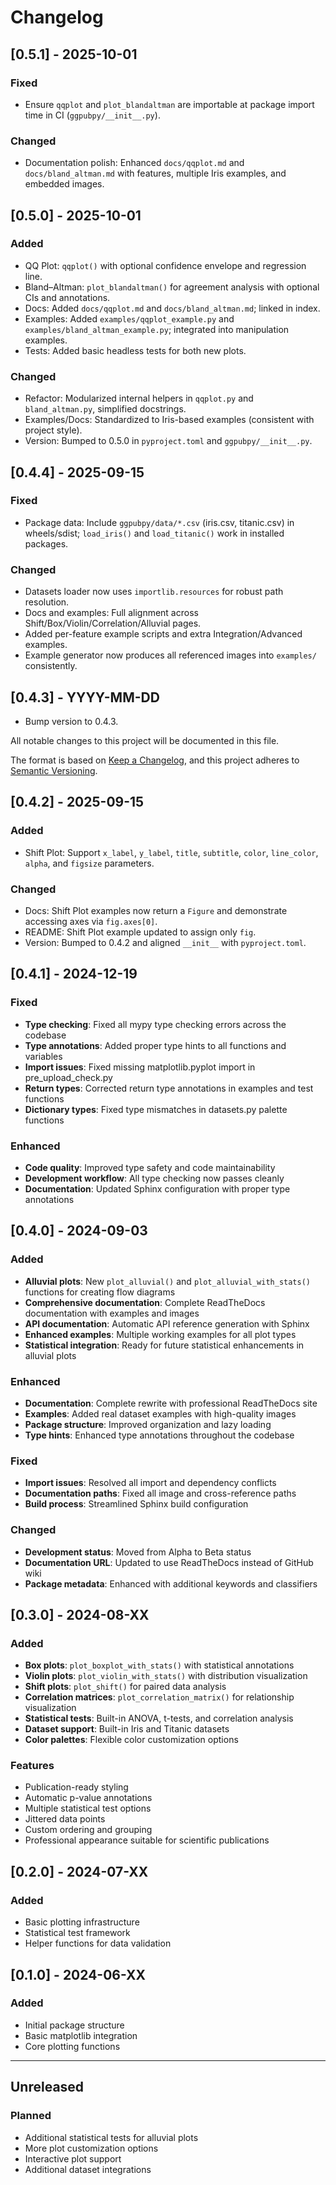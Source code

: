 
# Changelog

## [0.5.1] - 2025-10-01

### Fixed
- Ensure `qqplot` and `plot_blandaltman` are importable at package import time in CI (`ggpubpy/__init__.py`).

### Changed
- Documentation polish: Enhanced `docs/qqplot.md` and `docs/bland_altman.md` with features, multiple Iris examples, and embedded images.

## [0.5.0] - 2025-10-01

### Added
- QQ Plot: `qqplot()` with optional confidence envelope and regression line.
- Bland–Altman: `plot_blandaltman()` for agreement analysis with optional CIs and annotations.
- Docs: Added `docs/qqplot.md` and `docs/bland_altman.md`; linked in index.
- Examples: Added `examples/qqplot_example.py` and `examples/bland_altman_example.py`; integrated into manipulation examples.
- Tests: Added basic headless tests for both new plots.

### Changed
- Refactor: Modularized internal helpers in `qqplot.py` and `bland_altman.py`, simplified docstrings.
- Examples/Docs: Standardized to Iris-based examples (consistent with project style).
- Version: Bumped to 0.5.0 in `pyproject.toml` and `ggpubpy/__init__.py`.

## [0.4.4] - 2025-09-15

### Fixed
- Package data: Include `ggpubpy/data/*.csv` (iris.csv, titanic.csv) in wheels/sdist; `load_iris()` and `load_titanic()` work in installed packages.

### Changed
- Datasets loader now uses `importlib.resources` for robust path resolution.
- Docs and examples: Full alignment across Shift/Box/Violin/Correlation/Alluvial pages.
- Added per-feature example scripts and extra Integration/Advanced examples.
- Example generator now produces all referenced images into `examples/` consistently.

## [0.4.3] - YYYY-MM-DD

- Bump version to 0.4.3.



All notable changes to this project will be documented in this file.

The format is based on [Keep a Changelog](https://keepachangelog.com/en/1.0.0/),
and this project adheres to [Semantic Versioning](https://semver.org/spec/v2.0.0/).

## [0.4.2] - 2025-09-15

### Added
- Shift Plot: Support `x_label`, `y_label`, `title`, `subtitle`, `color`, `line_color`, `alpha`, and `figsize` parameters.

### Changed
- Docs: Shift Plot examples now return a `Figure` and demonstrate accessing axes via `fig.axes[0]`.
- README: Shift Plot example updated to assign only `fig`.
- Version: Bumped to 0.4.2 and aligned `__init__` with `pyproject.toml`.

## [0.4.1] - 2024-12-19

### Fixed
- **Type checking**: Fixed all mypy type checking errors across the codebase
- **Type annotations**: Added proper type hints to all functions and variables
- **Import issues**: Fixed missing matplotlib.pyplot import in pre_upload_check.py
- **Return types**: Corrected return type annotations in examples and test functions
- **Dictionary types**: Fixed type mismatches in datasets.py palette functions

### Enhanced
- **Code quality**: Improved type safety and code maintainability
- **Development workflow**: All type checking now passes cleanly
- **Documentation**: Updated Sphinx configuration with proper type annotations

## [0.4.0] - 2024-09-03

### Added
- **Alluvial plots**: New `plot_alluvial()` and `plot_alluvial_with_stats()` functions for creating flow diagrams
- **Comprehensive documentation**: Complete ReadTheDocs documentation with examples and images
- **API documentation**: Automatic API reference generation with Sphinx
- **Enhanced examples**: Multiple working examples for all plot types
- **Statistical integration**: Ready for future statistical enhancements in alluvial plots

### Enhanced
- **Documentation**: Complete rewrite with professional ReadTheDocs site
- **Examples**: Added real dataset examples with high-quality images
- **Package structure**: Improved organization and lazy loading
- **Type hints**: Enhanced type annotations throughout the codebase

### Fixed
- **Import issues**: Resolved all import and dependency conflicts
- **Documentation paths**: Fixed all image and cross-reference paths
- **Build process**: Streamlined Sphinx build configuration

### Changed
- **Development status**: Moved from Alpha to Beta status
- **Documentation URL**: Updated to use ReadTheDocs instead of GitHub wiki
- **Package metadata**: Enhanced with additional keywords and classifiers

## [0.3.0] - 2024-08-XX

### Added
- **Box plots**: `plot_boxplot_with_stats()` with statistical annotations
- **Violin plots**: `plot_violin_with_stats()` with distribution visualization
- **Shift plots**: `plot_shift()` for paired data analysis
- **Correlation matrices**: `plot_correlation_matrix()` for relationship visualization
- **Statistical tests**: Built-in ANOVA, t-tests, and correlation analysis
- **Dataset support**: Built-in Iris and Titanic datasets
- **Color palettes**: Flexible color customization options

### Features
- Publication-ready styling
- Automatic p-value annotations
- Multiple statistical test options
- Jittered data points
- Custom ordering and grouping
- Professional appearance suitable for scientific publications

## [0.2.0] - 2024-07-XX

### Added
- Basic plotting infrastructure
- Statistical test framework
- Helper functions for data validation

## [0.1.0] - 2024-06-XX

### Added
- Initial package structure
- Basic matplotlib integration
- Core plotting functions

---

## Unreleased

### Planned
- Additional statistical tests for alluvial plots
- More plot customization options
- Interactive plot support
- Additional dataset integrations
